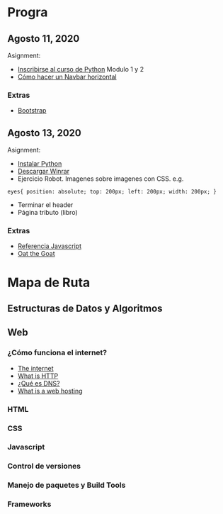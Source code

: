 # Progra
## Agosto 11, 2020
Asignment:
- [Inscribirse al curso de Python](https://edube.org/study/pe1) Modulo 1 y 2
- [Cómo hacer un Navbar horizontal](https://www.w3schools.com/Css/css_navbar.asp)
### Extras
- [Bootstrap](https://getbootstrap.com/docs/4.5/examples/) 

## Agosto 13, 2020
Asignment:
- [Instalar Python](https://www.python.org/downloads/)
- [Descargar Winrar](https://www.winrar.es/descargas)
- Ejercicio Robot. Imagenes sobre imagenes con CSS. e.g.

``
  eyes{
          position: absolute;
          top: 200px;
          left: 200px;
          width: 200px;
      }
``
 
- Terminar el header
- Página tributo (libro)

### Extras
- [Referencia Javascript](https://developer.mozilla.org/en-US/docs/Web/JavaScript/Reference)
- [Oat the Goat](http://www.oatthegoat.co.nz/)

# Mapa de Ruta
## Estructuras de Datos y Algoritmos

## Web
### ¿Cómo funciona el internet?
- [The internet](https://web.stanford.edu/class/msande91si/www-spr04/readings/week1/InternetWhitepaper.htm)
- [What is HTTP](https://www.w3schools.com/whatis/whatis_http.asp)
- [¿Qué es DNS?](https://www.cloudflare.com/es-es/learning/dns/what-is-dns/)
- [What is a web hosting](https://www.website.com/beginnerguide/webhosting/6/1/what-is-web-hosting?.ws)

### HTML
### CSS
### Javascript
### Control de versiones
### Manejo de paquetes y Build Tools
### Frameworks

